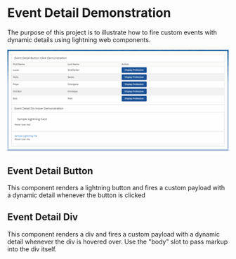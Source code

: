 # Event Detail Demonstration
The purpose of this project is to illustrate how to fire custom events with dynamic details using lightning web components.

![Event Demo](demo/EventDetailDemo.gif)

## Event Detail Button
This component renders a lightning button and fires a custom payload with a dynamic detail whenever the button is clicked

## Event Detail Div
This component renders a div and fires a custom payload with a dynamic detail whenever the div is hovered over. Use the "body" slot to pass markup into the div itself.
